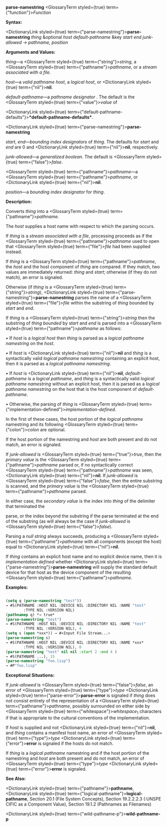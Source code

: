 **parse-namestring** <GlossaryTerm styled={true} term={"function"}><i>Function</i></GlossaryTerm> 



**Syntax:** 



<DictionaryLink styled={true} term={"parse-namestring"}><b>parse-namestring</b></DictionaryLink> *thing* &amp;optional *host default-pathname* &amp;key *start end junk-allowed → pathname, position* 



**Arguments and Values:** 



*thing*—a <GlossaryTerm styled={true} term={"string"}><i>string</i></GlossaryTerm>, a <GlossaryTerm styled={true} term={"pathname"}><i>pathname</i></GlossaryTerm>, or a *stream associated with a file*. 



*host*—a *valid pathname host*, a *logical host*, or <DictionaryLink styled={true} term={"nil"}><b>nil</b></DictionaryLink>. 



*default-pathname*—a *pathname designator* . The default is the <GlossaryTerm styled={true} term={"value"}><i>value</i></GlossaryTerm> of 



<DictionaryLink styled={true} term={"default-pathname-defaults"}><b>\*default-pathname-defaults\*</b></DictionaryLink>. 







 



 



<DictionaryLink styled={true} term={"parse-namestring"}><b>parse-namestring</b></DictionaryLink> 



*start*, *end*—*bounding index designators* of *thing*. The defaults for *start* and *end* are 0 and <DictionaryLink styled={true} term={"nil"}><b>nil</b></DictionaryLink>, respectively. 



*junk-allowed*—a *generalized boolean*. The default is <GlossaryTerm styled={true} term={"false"}><i>false</i></GlossaryTerm>. 



<GlossaryTerm styled={true} term={"pathname"}><i>pathname</i></GlossaryTerm>—a <GlossaryTerm styled={true} term={"pathname"}><i>pathname</i></GlossaryTerm>, or <DictionaryLink styled={true} term={"nil"}><b>nil</b></DictionaryLink>. 



*position*—a *bounding index designator* for *thing*. 



**Description:** 



Converts *thing* into a <GlossaryTerm styled={true} term={"pathname"}><i>pathname</i></GlossaryTerm>. 



The *host* supplies a host name with respect to which the parsing occurs. 



If *thing* is a *stream associated with a file*, processing proceeds as if the <GlossaryTerm styled={true} term={"pathname"}><i>pathname</i></GlossaryTerm> used to open that <GlossaryTerm styled={true} term={"file"}><i>file</i></GlossaryTerm> had been supplied instead. 



If *thing* is a <GlossaryTerm styled={true} term={"pathname"}><i>pathname</i></GlossaryTerm>, the *host* and the host component of *thing* are compared. If they match, two values are immediately returned: *thing* and *start*; otherwise (if they do not match), an error is signaled. 



Otherwise (if *thing* is a <GlossaryTerm styled={true} term={"string"}><i>string</i></GlossaryTerm>), <DictionaryLink styled={true} term={"parse-namestring"}><b>parse-namestring</b></DictionaryLink> parses the name of a <GlossaryTerm styled={true} term={"file"}><i>file</i></GlossaryTerm> within the substring of *thing* bounded by *start* and *end*. 



If *thing* is a <GlossaryTerm styled={true} term={"string"}><i>string</i></GlossaryTerm> then the substring of *thing bounded* by *start* and *end* is parsed into a <GlossaryTerm styled={true} term={"pathname"}><i>pathname</i></GlossaryTerm> as follows: 



*•* If *host* is a *logical host* then *thing* is parsed as a *logical pathname namestring* on the *host*. 



*•* If *host* is <DictionaryLink styled={true} term={"nil"}><b>nil</b></DictionaryLink> and *thing* is a syntactically valid *logical pathname namestring* containing an explicit host, then it is parsed as a *logical pathname namestring*. 



*•* If *host* is <DictionaryLink styled={true} term={"nil"}><b>nil</b></DictionaryLink>, *default-pathname* is a *logical pathname*, and *thing* is a syntactically valid *logical pathname namestring* without an explicit host, then it is parsed as a *logical pathname namestring* on the host that is the host component of *default-pathname*. 



*•* Otherwise, the parsing of *thing* is <GlossaryTerm styled={true} term={"implementation-defined"}><i>implementation-defined</i></GlossaryTerm>. 



In the first of these cases, the host portion of the *logical pathname* namestring and its following <GlossaryTerm styled={true} term={"colon"}><i>colon</i></GlossaryTerm> are optional. 



If the host portion of the namestring and *host* are both present and do not match, an error is signaled. 



If *junk-allowed* is <GlossaryTerm styled={true} term={"true"}><i>true</i></GlossaryTerm>, then the *primary value* is the <GlossaryTerm styled={true} term={"pathname"}><i>pathname</i></GlossaryTerm> parsed or, if no syntactically correct <GlossaryTerm styled={true} term={"pathname"}><i>pathname</i></GlossaryTerm> was seen, <DictionaryLink styled={true} term={"nil"}><b>nil</b></DictionaryLink>. If *junk-allowed* is <GlossaryTerm styled={true} term={"false"}><i>false</i></GlossaryTerm>, then the entire substring is scanned, and the *primary value* is the <GlossaryTerm styled={true} term={"pathname"}><i>pathname</i></GlossaryTerm> parsed. 



In either case, the *secondary value* is the index into *thing* of the delimiter that terminated the 



 



 



parse, or the index beyond the substring if the parse terminated at the end of the substring (as will always be the case if *junk-allowed* is <GlossaryTerm styled={true} term={"false"}><i>false</i></GlossaryTerm>). 



Parsing a *null string* always succeeds, producing a <GlossaryTerm styled={true} term={"pathname"}><i>pathname</i></GlossaryTerm> with all components (except the host) equal to <DictionaryLink styled={true} term={"nil"}><b>nil</b></DictionaryLink>. 



If *thing* contains an explicit host name and no explicit device name, then it is *implementation defined* whether <DictionaryLink styled={true} term={"parse-namestring"}><b>parse-namestring</b></DictionaryLink> will supply the standard default device for that host as the device component of the resulting <GlossaryTerm styled={true} term={"pathname"}><i>pathname</i></GlossaryTerm>. 



**Examples:**
```lisp

(setq q (parse-namestring "test")) 
→ #S(PATHNAME :HOST NIL :DEVICE NIL :DIRECTORY NIL :NAME "test" 
		:TYPE NIL :VERSION NIL) 
(pathnamep q) *→ true* 
(parse-namestring "test") 
→ #S(PATHNAME :HOST NIL :DEVICE NIL :DIRECTORY NIL :NAME "test" 
		:TYPE NIL :VERSION NIL), 4 
(setq s (open *xxx*)) → #<Input File Stream...> 
(parse-namestring s) 
→ #S(PATHNAME :HOST NIL :DEVICE NIL :DIRECTORY NIL :NAME *xxx* 
		:TYPE NIL :VERSION NIL), 0 
(parse-namestring "test" nil nil :start 2 :end 4 ) 
→ #S(PATHNAME ...), 15 
(parse-namestring "foo.lisp") 
→ #P"foo.lisp" 

```
**Exceptional Situations:** 



If *junk-allowed* is <GlossaryTerm styled={true} term={"false"}><i>false</i></GlossaryTerm>, an error of <GlossaryTerm styled={true} term={"type"}><i>type</i></GlossaryTerm> <DictionaryLink styled={true} term={"parse-error"}><b>parse-error</b></DictionaryLink> is signaled if *thing* does not consist entirely of the representation of a <GlossaryTerm styled={true} term={"pathname"}><i>pathname</i></GlossaryTerm>, possibly surrounded on either side by <GlossaryTerm styled={true} term={"whitespace"}><i>whitespace</i></GlossaryTerm><sub>1</sub> characters if that is appropriate to the cultural conventions of the implementation. 



If *host* is supplied and not <DictionaryLink styled={true} term={"nil"}><b>nil</b></DictionaryLink>, and *thing* contains a manifest host name, an error of <GlossaryTerm styled={true} term={"type"}><i>type</i></GlossaryTerm> <DictionaryLink styled={true} term={"error"}><b>error</b></DictionaryLink> is signaled if the hosts do not match. 



If *thing* is a *logical pathname* namestring and if the host portion of the namestring and *host* are both present and do not match, an error of <GlossaryTerm styled={true} term={"type"}><i>type</i></GlossaryTerm> <DictionaryLink styled={true} term={"error"}><b>error</b></DictionaryLink> is signaled. 



**See Also:** 



<DictionaryLink styled={true} term={"pathname"}><b>pathname</b></DictionaryLink>, <DictionaryLink styled={true} term={"logical-pathname"}><b>logical-pathname</b></DictionaryLink>, Section 20.1 (File System Concepts), Section 19.2.2.2.3 (:UNSPE CIFIC as a Component Value), Section 19.1.2 (Pathnames as Filenames) 







 



 



<DictionaryLink styled={true} term={"wild-pathname-p"}><b>wild-pathname-p</b></DictionaryLink> 



